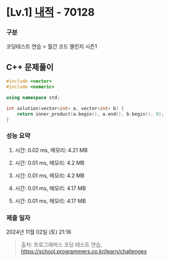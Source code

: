 # [Lv.1] [내적](https://school.programmers.co.kr/learn/courses/30/lessons/70128?language=cpp) - 70128 

### 구분

코딩테스트 연습 > 월간 코드 챌린지 시즌1

## C++ 문제풀이

```cpp
#include <vector>
#include <numeric>

using namespace std;

int solution(vector<int> a, vector<int> b) {    
    return inner_product(a.begin(), a.end(), b.begin(), 0);
}
```

### 성능 요약

1. 시간: 0.02 ms, 메모리: 4.21 MB

2. 시간: 0.01 ms, 메모리: 4.2 MB
3. 시간: 0.01 ms, 메모리: 4.2 MB
4. 시간: 0.01 ms, 메모리: 4.17 MB
5. 시간: 0.01 ms, 메모리: 4.17 MB

### 제출 일자

2024년 11월 02일 (토) 21:16

> 출처: 프로그래머스 코딩 테스트 연습, https://school.programmers.co.kr/learn/challenges